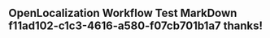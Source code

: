 <properties
ms.topic="hero-topic"
ms.test1="hero-topic"
ms.test2="test"/>

## OpenLocalization Workflow Test MarkDown f11ad102-c1c3-4616-a580-f07cb701b1a7 thanks!
